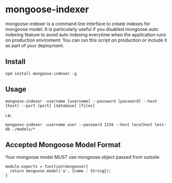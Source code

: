 mongoose-indexer
==================
mongoose-indexer is a command line interface to create indexes for mongoose model.
It is particularly useful if you disabled mongoose auto indexing feature to avoid auto indexing everytime 
when the application runs on production enviroment.
You can run this script on production or include it as part of your deployment.

Install
-------------------

    npm install mongoose-indexer -g

Usage
------------------

    mongoose-indexer -username [username] --password [password] --host [host] --port [port] [database] [files]
    
i.e.

    mongoose-indexer -username user --password 1234 --host localhost test-db ./models/*

Accepted Mongoose Model Format
--------------------
Your mongoose model MUST use mongoose object passed from outside

    module.exports = function(mongoose){
      return mongoose.model('a', {name : String});
    }
